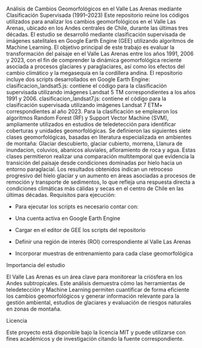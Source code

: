 Análisis de Cambios Geomorfológicos en el Valle Las Arenas mediante Clasificación Supervisada (1991–2023)
Este repositorio reúne los códigos utilizados para analizar los cambios geomorfológicos en el Valle Las Arenas, ubicado en los Andes centrales de Chile, durante las últimas tres décadas. El estudio se desarrolló mediante clasificación supervisada de imágenes satelitales en Google Earth Engine (GEE) utilizando algoritmos de Machine Learning.
El objetivo principal de este trabajo es evaluar la transformación del paisaje en el Valle Las Arenas entre los años 1991, 2006 y 2023, con el fin de comprender la dinámica geomorfológica reciente asociada a procesos glaciares y paraglaciares, así como los efectos del cambio climático y la megasequía en la cordillera andina.
El repositorio incluye dos scripts desarrollados en Google Earth Engine:
clasificacion_landsat5.js: contiene el código para la clasificación supervisada utilizando imágenes Landsat 5 TM correspondientes a los años 1991 y 2006.
clasificacion_landsat7.js: contiene el código para la clasificación supervisada utilizando imágenes Landsat 7 ETM+ correspondientes al año 2023.
Para la clasificación se emplearon los algoritmos Random Forest (RF) y Support Vector Machine (SVM), ampliamente utilizados en estudios de teledetección para identificar coberturas y unidades geomorfológicas. Se definieron las siguientes siete clases geomorfológicas, basadas en literatura especializada en ambientes de montaña:
Glaciar descubierto, glaciar cubierto, morrena, Llanura de inundacion, coluvios, abanicos aluviales, afloramiento de roca y agua.
Estas clases permitieron realizar una comparación multitemporal que evidencia la transición del paisaje desde condiciones dominadas por hielo hacia un entorno paraglacial. Los resultados obtenidos indican un retroceso progresivo del hielo glaciar y un aumento en áreas asociadas a procesos de remoción y transporte de sedimentos, lo que refleja una respuesta directa a condiciones climáticas más cálidas y secas en el centro de Chile en las últimas décadas.
Requisitos para ejecución:
- Para ejecutar los scripts es necesario contar con:

- Una cuenta activa en Google Earth Engine

- Cargar en el editor de GEE los scripts del repositorio

- Definir una región de interés (ROI) correspondiente al Valle Las Arenas

- Incorporar muestras de entrenamiento para cada clase geomorfológica

Importancia del estudio

El Valle Las Arenas es un área clave para monitorear la criósfera en los Andes subtropicales. Este análisis demuestra cómo las herramientas de teledetección y Machine Learning permiten cuantificar de forma eficiente los cambios geomorfológicos y generar información relevante para la gestión ambiental, estudios de glaciares y evaluación de riesgos naturales en zonas de montaña.

Licencia

Este proyecto está disponible bajo la licencia MIT y puede utilizarse con fines académicos y de investigación citando la fuente correspondiente.
